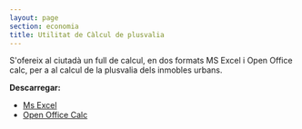 ```yaml
---
layout: page
section: economia
title: Utilitat de Càlcul de plusvalia
---
```

S'ofereix al ciutadà un full de calcul, en dos formats MS Excel i Open Office calc, per a al calcul de la plusvalia dels inmobles urbans.

**Descarregar:**
* [Ms Excel](/downloads/economia/UtilidadCalculoPlusValia.xls)
* [Open Office Calc](/downloads/economia/UtilidadCalculoPlusValia.ods)